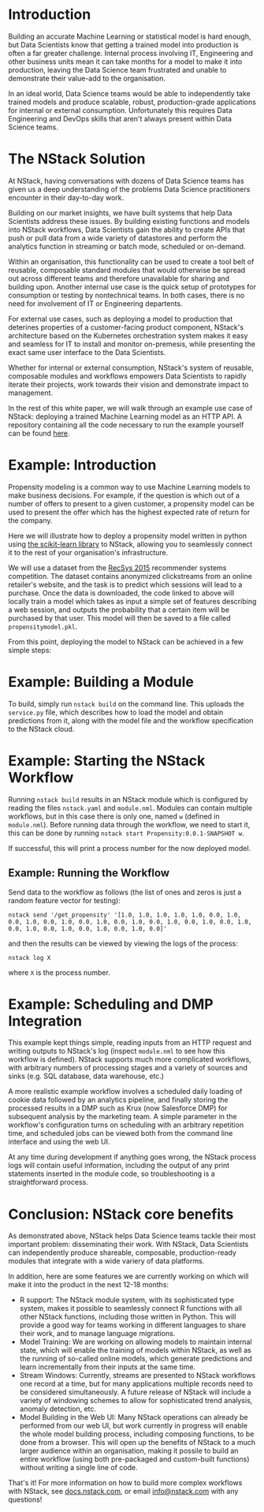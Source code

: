 # Introduction

Building an accurate Machine Learning or statistical model is hard
enough, but Data Scientists know that getting a trained model into
production is often a far greater challenge. Internal process involving
IT, Engineering and other business units mean it can take months for a
model to make it into production, leaving the Data Science team
frustrated and unable to demonstrate their value-add to the
organisation.

In an ideal world, Data Science teams would be able to independently
take trained models and produce scalable, robust, production-grade
applications for internal or external consumption. Unfortunately this
requires Data Engineering and DevOps skills that aren't always present
within Data Science teams.

# The NStack Solution

At NStack, having conversations with dozens of Data Science teams
has given us a deep understanding of the problems Data Science
practitioners encounter in their day-to-day work.

Building on our market insights, we have built systems that help Data
Scientists address these issues. By building existing functions and
models into NStack workflows, Data Scientists gain the ability to create
APIs that push or pull data from a wide variety of datastores and
perform the analytics function in streaming or batch mode, scheduled
or on-demand.

Within an organisation, this functionality can be used to create a tool
belt of reusable, composable standard modules that would otherwise be
spread out across different teams and therefore unavailable for
sharing and building upon. Another internal use case is the quick setup
of prototypes for consumption or testing by nontechnical teams. In both
cases, there is no need for involvement of IT or Engineering
departents.

For external use cases, such as deploying a model to production that
deterines properties of a customer-facing product component, NStack's
architecture based on the Kubernetes orchestration system makes it
easy and seamless for IT to install and monitor on-premesis, while
presenting the exact same user interface to the Data Scientists.

Whether for internal or external consumption, NStack's system of
reusable, composable modules and workflows empowers Data Scientists to
rapidly iterate their projects, work towards their vision and
demonstrate impact to management.

In the rest of this white paper, we will walk through an example use
case of NStack: deploying a trained Machine Learning model as an HTTP
API. A repository containing all the code necessary to run the example
yourself can be found [here](https://github.com/nstack/XXX).

# Example: Introduction

Propensity modeling is a common way to use Machine Learning models
to make business decisions. For example, if the question is which
out of a number of offers to present to a given customer, a
propensity model can be used to present the offer which has the
highest expected rate of return for the company.

Here we will illustrate how to deploy a propensity model written
in python using [the scikit-learn library](scikit-learn.org) to
NStack, allowing you to seamlessly connect it to the rest of your
organisation's infrastructure.

We will use a dataset from the [RecSys 2015][recsys] recommender
systems competition. The dataset contains anonymized clickstreams
from an online retailer's website, and the task is to predict which
sessions will lead to a purchase. Once the data is downloaded, the
code linked to above will locally train a model which takes as input
a simple set of features describing a web session, and outputs the
probability that a certain item will be purchased by that user. This
model will then be saved to a file called `propensitymodel.pkl`.

[recsys]: http://recsys.yoochoose.net/challenge.html

From this point, deploying the model to NStack can be achieved in a
few simple steps:

# Example: Building a Module

To build, simply run `nstack build` on the command line. This uploads
the `service.py` file, which describes how to load the model and obtain
predictions from it, along with the model file and the workflow
specification to the NStack cloud.

# Example: Starting the NStack Workflow

Running `nstack build` results in an NStack module which is configured
by reading the files `nstack.yaml` and `module.nml`. Modules can
contain multiple workflows, but in this case there is only one, named
`w` (defined in `module.nml`). Before running data through the workflow,
we need to start it, this can be done by running
`nstack start Propensity:0.0.1-SNAPSHOT w`.

If successful, this will print a process number for the now deployed
model.

## Example: Running the Workflow

Send data to the workflow as follows (the list of ones and zeros is
just a random feature vector for testing):
```
nstack send '/get_propensity' '[1.0, 1.0, 1.0, 1.0, 1.0, 0.0, 1.0, 0.0, 1.0, 0.0, 1.0, 0.0, 1.0, 0.0, 1.0, 0.0, 1.0, 0.0, 1.0, 0.0, 1.0, 0.0, 1.0, 0.0, 1.0, 0.0, 1.0, 0.0, 1.0, 0.0]'
```

and then the results can be viewed by viewing the logs of the process:
```
nstack log X
```
where `X` is the process number.

# Example: Scheduling and DMP Integration
This example kept things simple, reading inputs from an HTTP request
and writing outputs to NStack's log (inspect `module.nml` to see how
this workflow is defined). NStack supports much more complicated
workflows, with arbitrary numbers of processing stages and a
variety of sources and sinks (e.g. SQL database, data warehouse,
etc.)

A more realistic example workflow involves a scheduled daily loading of
cookie data followed by an analytics pipeline, and finally storing the
processed results in a DMP such as Krux (now Salesforce DMP) for
subsequent analysis by the marketing team. A simple parameter in the
workflow's configuration turns on scheduling with an arbitrary
repetition time, and scheduled jobs can be viewed both from the command
line interface and using the web UI.

At any time during development if anything goes wrong, the NStack
process logs will contain useful information, including the output of
any print statements inserted in the module code, so troubleshooting is
a straightforward process. 

# Conclusion: NStack core benefits
As demonstrated above, NStack helps Data Science teams tackle their
most important problem: disseminating their work. With NStack, Data
Scientists can independently produce shareable, composable,
production-ready modules that integrate with a wide variery of data
platforms.

In addition, here are some features we are currently working on which
will make it into the product in the next 12-18 months:

* R support: The NStack module system, with its sophisticated type
  system, makes it possible to seamlessly connect R functions with
  all other NStack functions, including those written in Python. This
  will provide a good way for teams working in different languages to
  share their work, and to manage language migrations.
* Model Training: We are working on allowing models to maintain
  internal state, which will enable the training of models within
  NStack, as well as the running of so-called online models, which
  generate predictions and learn incrementally from their inputs at the
  same time.
* Stream Windows: Currently, streams are presented to NStack workflows
  one record at a time, but for many applications multiple records need
  to be considered simultaneously. A future release of NStack will
  include a variety of windowing schemes to allow for sophisticated
  trend analysis, anomaly detection, etc.
* Model Building in the Web UI: Many NStack operations can already be
  performed from our web UI, but work currently in progress will enable
  the whole model building process, including composing functions, to
  be done from a browser. This will open up the benefits of NStack to a
  much larger audience within an organisation, making it possile to
  build an entire workflow (using both pre-packaged and custom-built
  functions) without writing a single line of code.

That's it! For more information on how to build more complex workflows
with NStack, see [docs.nstack.com](docs.nstack.com), or email
info@nstack.com with any questions!
